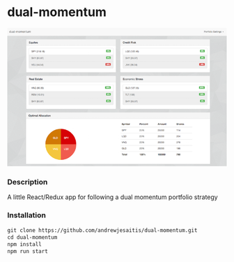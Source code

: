 # dual-momentum

![screenshot](./screenshot.png)

### Description

A little React/Redux app for following a dual momentum portfolio strategy

### Installation

```
git clone https://github.com/andrewjesaitis/dual-momentum.git
cd dual-momentum
npm install
npm run start
```
